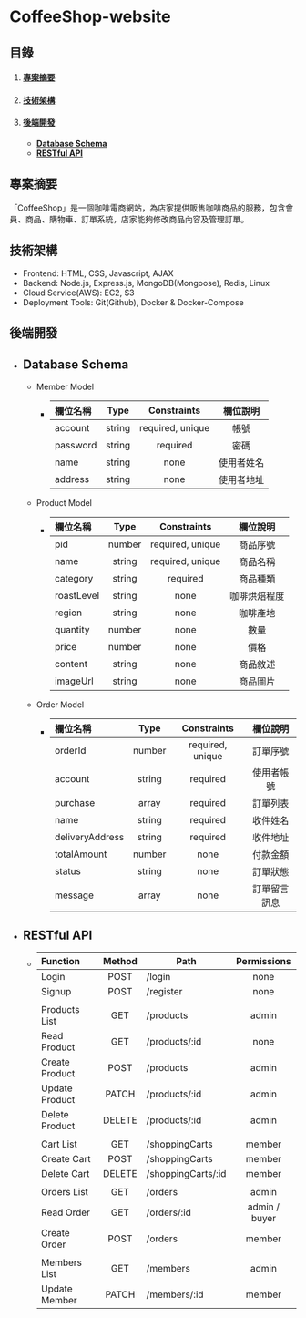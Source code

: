 # CoffeeShop-website
## 目錄
1. #### [專案摘要](#專案摘要)
2. #### [技術架構](#技術架構)    
3. #### [後端開發](#後端開發)
    - [**Database Schema**](#Database-Schema)
    - [**RESTful API**](#RESTful-API)

## 專案摘要
「CoffeeShop」是一個咖啡電商網站，為店家提供販售咖啡商品的服務，包含會員、商品、購物車、訂單系統，店家能夠修改商品內容及管理訂單。

## 技術架構

- Frontend: HTML, CSS, Javascript, AJAX
- Backend: Node.js, Express.js, MongoDB(Mongoose), Redis, Linux
- Cloud Service(AWS): EC2, S3 
- Deployment Tools: Git(Github), Docker & Docker-Compose


## 後端開發
- ## Database Schema
	+ Member Model
		+  | 欄位名稱 | Type | Constraints | 欄位說明 |  
            | :--- | :---: | :---: | :---: | 
            |   account | string | required, unique | 帳號 |  
            |   password | string | required | 密碼 |
            |   name | string | none | 使用者姓名 |
            |   address | string | none | 使用者地址 |
	+ Product Model
		+  | 欄位名稱 | Type | Constraints | 欄位說明 |  
           | :--- | :---: | :---: | :---: | 
           |   pid | number | required, unique | 商品序號 |  
           |   name | string | required, unique | 商品名稱 |
           |   category | string | required | 商品種類 |
           |   roastLevel | string | none | 咖啡烘焙程度 |
           |   region | string | none | 咖啡產地 |
           |   quantity | number | none | 數量 |
           |   price | number | none | 價格 |
           |   content | string | none | 商品敘述 |
           |   imageUrl | string | none | 商品圖片 |
	+ Order Model
		+ | 欄位名稱 | Type | Constraints | 欄位說明 |  
          | :--- | :---: | :---: | :---: | 
          | orderId | number | required, unique | 訂單序號 |  
          | account | string | required | 使用者帳號 |
          | purchase | array | required | 訂單列表 |
          | name | string | required | 收件姓名 |
          | deliveryAddress | string | required | 收件地址 |
          | totalAmount | number | none | 付款金額 |
          | status | string | none | 訂單狀態 |
          | message | array | none | 訂單留言訊息 |
- ## RESTful API
	+ | Function | Method | Path | Permissions |
      | :--- | :---: | --- | :---: |
      | Login | POST | /login | none
      | Signup | POST | /register | none
      | |
      | Products List | GET | /products | admin
      | Read Product | GET | /products/:id | none
      | Create Product | POST | /products | admin
      | Update Product | PATCH | /products/:id | admin
      | Delete Product | DELETE | /products/:id | admin
      | |
      | Cart List | GET | /shoppingCarts | member
      | Create Cart | POST | /shoppingCarts | member
      | Delete Cart | DELETE | /shoppingCarts/:id | member
      | |
      | Orders List | GET | /orders | admin
      | Read Order | GET | /orders/:id | admin / buyer
      | Create Order | POST | /orders | member
      | |
      | Members List | GET | /members | admin
      | Update Member | PATCH | /members/:id | member
